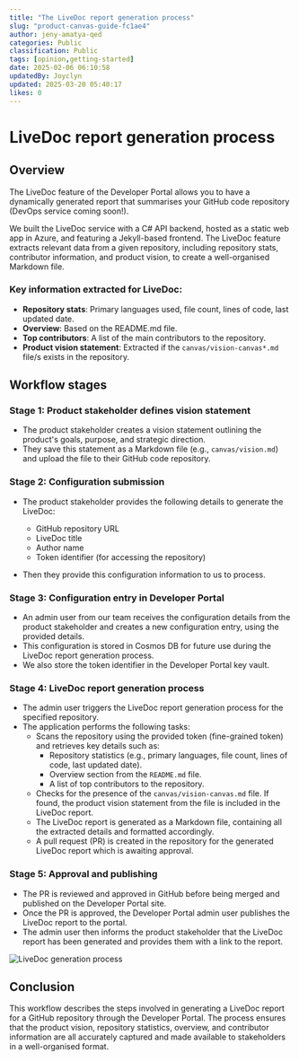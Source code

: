 ```yaml
---
title: "The LiveDoc report generation process"
slug: "product-canvas-guide-fc1ae4"
author: jeny-amatya-qed
categories: Public
classification: Public
tags: [opinion,getting-started]
date: 2025-02-06 06:10:58 
updatedBy: Joyclyn
updated: 2025-03-20 05:40:17 
likes: 0
---
```


# LiveDoc report generation process

## Overview

The LiveDoc feature of the Developer Portal allows you to have a dynamically generated report that summarises your GitHub code repository (DevOps service coming soon!). 

We built the LiveDoc service with a C# API backend, hosted as a static web app in Azure, and featuring a Jekyll-based frontend. The LiveDoc feature extracts relevant data from a given repository, including repository stats, contributor information, and product vision, to create a well-organised Markdown file.

### Key information extracted for LiveDoc:
- **Repository stats**: Primary languages used, file count, lines of code, last updated date.
- **Overview**: Based on the README.md file.
- **Top contributors**: A list of the main contributors to the repository.
- **Product vision statement**: Extracted if the `canvas/vision-canvas*.md` file/s exists in the repository.

## Workflow stages

### Stage 1: Product stakeholder defines vision statement

- The product stakeholder creates a vision statement outlining the product's goals, purpose, and strategic direction.
- They save this statement as a Markdown file (e.g., `canvas/vision.md`) and upload the file to their GitHub code repository.

### Stage 2: Configuration submission

- The product stakeholder provides the following details to generate the LiveDoc:
  - GitHub repository URL
  - LiveDoc title
  - Author name
  - Token identifier (for accessing the repository)

- Then they provide this configuration information to us to process.

### Stage 3: Configuration entry in Developer Portal

- An admin user from our team receives the configuration details from the product stakeholder and creates a new configuration entry, using the provided details.
- This configuration is stored in Cosmos DB for future use during the LiveDoc report generation process.
- We also store the token identifier in the Developer Portal key vault.

### Stage 4: LiveDoc report generation process

- The admin user triggers the LiveDoc report generation process for the specified repository.
- The application performs the following tasks:
  - Scans the repository using the provided token (fine-grained token) and retrieves key details such as:
    - Repository statistics (e.g., primary languages, file count, lines of code, last updated date).
    - Overview section from the `README.md` file.
    - A list of top contributors to the repository.
  - Checks for the presence of the `canvas/vision-canvas.md` file. If found, the product vision statement from the file is included in the LiveDoc report.
  - The LiveDoc report is generated as a Markdown file, containing all the extracted details and formatted accordingly.
  - A pull request (PR) is created in the repository for the generated LiveDoc report which is awaiting approval.

### Stage 5: Approval and publishing

- The PR is reviewed and approved in GitHub before being merged and published on the Developer Portal site.
- Once the PR is approved, the Developer Portal admin user publishes the LiveDoc report to the portal.
- The admin user then informs the product stakeholder that the LiveDoc report has been generated and provides them with a link to the report.

<img src="https://sadevportal3.blob.core.windows.net/root/LiveDoc_Generation.jpg" alt="LiveDoc generation process">

## Conclusion

This workflow describes the steps involved in generating a LiveDoc report for a GitHub repository through the Developer Portal. The process ensures that the product vision, repository statistics, overview, and contributor information are all accurately captured and made available to stakeholders in a well-organised format.